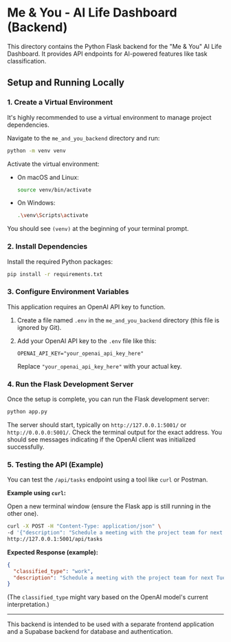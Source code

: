 # Me & You - AI Life Dashboard (Backend)

This directory contains the Python Flask backend for the "Me & You" AI Life Dashboard. It provides API endpoints for AI-powered features like task classification.

## Setup and Running Locally

### 1. Create a Virtual Environment

It's highly recommended to use a virtual environment to manage project dependencies.

Navigate to the `me_and_you_backend` directory and run:

```bash
python -m venv venv
```

Activate the virtual environment:

*   On macOS and Linux:
    ```bash
    source venv/bin/activate
    ```
*   On Windows:
    ```bash
    .\venv\Scripts\activate
    ```

You should see `(venv)` at the beginning of your terminal prompt.

### 2. Install Dependencies

Install the required Python packages:

```bash
pip install -r requirements.txt
```

### 3. Configure Environment Variables

This application requires an OpenAI API key to function.

1.  Create a file named `.env` in the `me_and_you_backend` directory (this file is ignored by Git).
2.  Add your OpenAI API key to the `.env` file like this:

    ```env
    OPENAI_API_KEY="your_openai_api_key_here"
    ```

    Replace `"your_openai_api_key_here"` with your actual key.

### 4. Run the Flask Development Server

Once the setup is complete, you can run the Flask development server:

```bash
python app.py
```

The server should start, typically on `http://127.0.0.1:5001/` or `http://0.0.0.0:5001/`. Check the terminal output for the exact address. You should see messages indicating if the OpenAI client was initialized successfully.

### 5. Testing the API (Example)

You can test the `/api/tasks` endpoint using a tool like `curl` or Postman.

**Example using `curl`:**

Open a new terminal window (ensure the Flask app is still running in the other one).

```bash
curl -X POST -H "Content-Type: application/json" \
-d '{"description": "Schedule a meeting with the project team for next Tuesday"}' \
http://127.0.0.1:5001/api/tasks
```

**Expected Response (example):**

```json
{
  "classified_type": "work",
  "description": "Schedule a meeting with the project team for next Tuesday"
}
```
(The `classified_type` might vary based on the OpenAI model's current interpretation.)

---

This backend is intended to be used with a separate frontend application and a Supabase backend for database and authentication.
